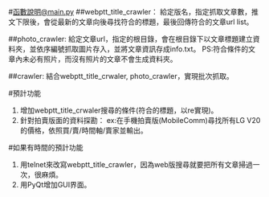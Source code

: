 #函數說明@main.py
##webptt_title_crawler：
    給定版名，指定抓取文章數，推文下限後，會從最新的文章向後尋找符合的標題，最後回傳符合的文章url list。

##photo_crawler:
    給定文章url，指定的根目錄，會在根目錄下以文章標題建立資料夾，並依序編號抓取圖片存入，並將文章資訊存成info.txt。
    PS:符合條件的文章內未必有照片，而沒有照片的文章不會生成資料夾。

##crawler:
    結合webptt_title_crwaler, photo_crawler，實現批次抓取。

#預計功能
1. 增加webptt_title_crwaler搜尋的條件(符合的標題，以re實現)。
2. 針對拍賣版面的資料探勘：
    ex:在手機拍賣版(MobileComm)尋找所有LG V20的價格，依照買/賣/時間軸/賣家並輸出。

#如果有時間的預計功能
1. 用telnet來改寫webptt_title_crawler，因為web版搜尋就要把所有文章掃過一次，很麻煩。
2. 用PyQt增加GUI界面。